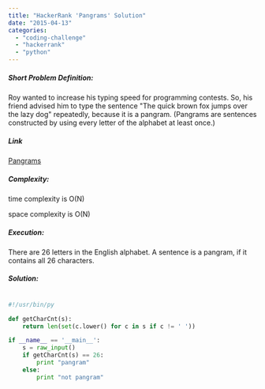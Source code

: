 ```yaml
---
title: "HackerRank 'Pangrams' Solution"
date: "2015-04-13"
categories: 
  - "coding-challenge"
  - "hackerrank"
  - "python"
---
```


##### Short Problem Definition:

Roy wanted to increase his typing speed for programming contests. So, his friend advised him to type the sentence "The quick brown fox jumps over the lazy dog" repeatedly, because it is a pangram. (Pangrams are sentences constructed by using every letter of the alphabet at least once.)

##### Link

[Pangrams](https://www.hackerrank.com/challenges/pangrams)

##### Complexity:

time complexity is O(N)

space complexity is O(N)

##### Execution:

There are 26 letters in the English alphabet. A sentence is a pangram, if it contains all 26 characters.

##### Solution:

```python

#!/usr/bin/py

def getCharCnt(s):
    return len(set(c.lower() for c in s if c != ' '))

if __name__ == '__main__':
    s = raw_input()
    if getCharCnt(s) == 26:
        print "pangram"
    else:
        print "not pangram"
```
